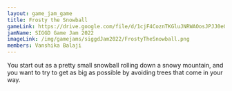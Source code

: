 ```yaml
---
layout: game_jam_game
title: Frosty the Snowball
gameLink: https://drive.google.com/file/d/1cjF4CoznTKGluJNRWAOosJPJJ0eO6dXx/view?usp=sharing
jamName: SIGGD Game Jam 2022
imageLink: /img/gamejams/siggdJam2022/FrostyTheSnowball.png
members: Vanshika Balaji
---
```

<!--Put description here:-->
You start out as a pretty small snowball rolling down a snowy mountain, and you want to try to get as big as possible by avoiding trees that come in your way.
